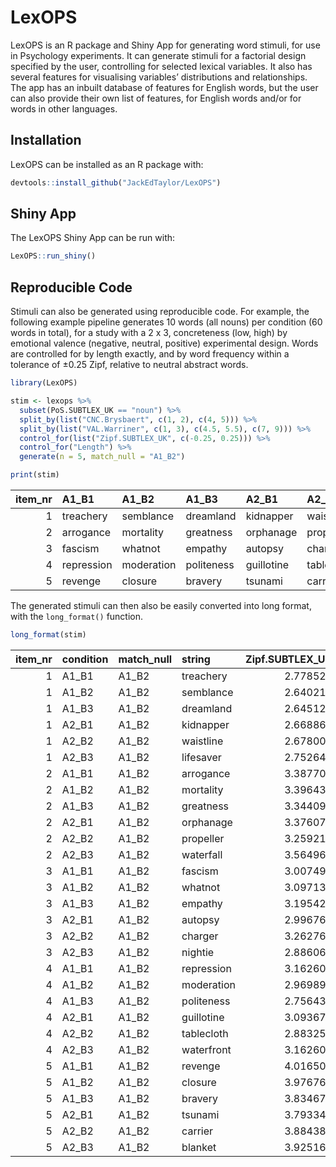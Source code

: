 
<!-- README.md is generated from README.Rmd. Please edit that file -->

# LexOPS

<!-- badges: start -->

<!-- badges: end -->

LexOPS is an R package and Shiny App for generating word stimuli, for
use in Psychology experiments. It can generate stimuli for a factorial
design specified by the user, controlling for selected lexical
variables. It also has several features for visualising variables’
distributions and relationships. The app has an inbuilt database of
features for English words, but the user can also provide their own list
of features, for English words and/or for words in other languages.

## Installation

LexOPS can be installed as an R package with:

``` r
devtools::install_github("JackEdTaylor/LexOPS")
```

## Shiny App

The LexOPS Shiny App can be run with:

``` r
LexOPS::run_shiny()
```

## Reproducible Code

Stimuli can also be generated using reproducible code. For example, the
following example pipeline generates 10 words (all nouns) per condition
(60 words in total), for a study with a 2 x 3, concreteness (low, high)
by emotional valence (negative, neutral, positive) experimental design.
Words are controlled for by length exactly, and by word frequency within
a tolerance of ±0.25 Zipf, relative to neutral abstract words.

``` r
library(LexOPS)

stim <- lexops %>%
  subset(PoS.SUBTLEX_UK == "noun") %>%
  split_by(list("CNC.Brysbaert", c(1, 2), c(4, 5))) %>%
  split_by(list("VAL.Warriner", c(1, 3), c(4.5, 5.5), c(7, 9))) %>%
  control_for(list("Zipf.SUBTLEX_UK", c(-0.25, 0.25))) %>%
  control_for("Length") %>%
  generate(n = 5, match_null = "A1_B2")

print(stim)
```

| item\_nr | A1\_B1     | A1\_B2     | A1\_B3     | A2\_B1     | A2\_B2     | A2\_B3     | match\_null |
| -------: | :--------- | :--------- | :--------- | :--------- | :--------- | :--------- | :---------- |
|        1 | treachery  | semblance  | dreamland  | kidnapper  | waistline  | lifesaver  | A1\_B2      |
|        2 | arrogance  | mortality  | greatness  | orphanage  | propeller  | waterfall  | A1\_B2      |
|        3 | fascism    | whatnot    | empathy    | autopsy    | charger    | nightie    | A1\_B2      |
|        4 | repression | moderation | politeness | guillotine | tablecloth | waterfront | A1\_B2      |
|        5 | revenge    | closure    | bravery    | tsunami    | carrier    | blanket    | A1\_B2      |

The generated stimuli can then also be easily converted into long
format, with the `long_format()`
function.

``` r
long_format(stim)
```

| item\_nr | condition | match\_null | string     | Zipf.SUBTLEX\_UK | Length | CNC.Brysbaert | VAL.Warriner |
| -------: | :-------- | :---------- | :--------- | ---------------: | -----: | ------------: | -----------: |
|        1 | A1\_B1    | A1\_B2      | treachery  |         2.778521 |      9 |          1.69 |         2.70 |
|        1 | A1\_B2    | A1\_B2      | semblance  |         2.640218 |      9 |          2.00 |         5.00 |
|        1 | A1\_B3    | A1\_B2      | dreamland  |         2.645126 |      9 |          1.73 |         7.00 |
|        1 | A2\_B1    | A1\_B2      | kidnapper  |         2.668864 |      9 |          4.29 |         1.77 |
|        1 | A2\_B2    | A1\_B2      | waistline  |         2.678007 |      9 |          4.34 |         4.90 |
|        1 | A2\_B3    | A1\_B2      | lifesaver  |         2.752641 |      9 |          4.28 |         7.24 |
|        2 | A1\_B1    | A1\_B2      | arrogance  |         3.387701 |      9 |          1.74 |         2.55 |
|        2 | A1\_B2    | A1\_B2      | mortality  |         3.396439 |      9 |          1.46 |         5.15 |
|        2 | A1\_B3    | A1\_B2      | greatness  |         3.344096 |      9 |          1.69 |         7.76 |
|        2 | A2\_B1    | A1\_B2      | orphanage  |         3.376071 |      9 |          4.65 |         2.95 |
|        2 | A2\_B2    | A1\_B2      | propeller  |         3.259217 |      9 |          4.90 |         4.95 |
|        2 | A2\_B3    | A1\_B2      | waterfall  |         3.564967 |      9 |          4.90 |         7.79 |
|        3 | A1\_B1    | A1\_B2      | fascism    |         3.007490 |      7 |          1.83 |         2.50 |
|        3 | A1\_B2    | A1\_B2      | whatnot    |         3.097136 |      7 |          1.92 |         5.48 |
|        3 | A1\_B3    | A1\_B2      | empathy    |         3.195423 |      7 |          1.63 |         7.29 |
|        3 | A2\_B1    | A1\_B2      | autopsy    |         2.996766 |      7 |          4.29 |         2.62 |
|        3 | A2\_B2    | A1\_B2      | charger    |         3.262762 |      7 |          4.39 |         5.28 |
|        3 | A2\_B3    | A1\_B2      | nightie    |         2.886067 |      7 |          4.30 |         7.11 |
|        4 | A1\_B1    | A1\_B2      | repression |         3.162603 |     10 |          1.66 |         2.81 |
|        4 | A1\_B2    | A1\_B2      | moderation |         2.969894 |     10 |          1.90 |         5.30 |
|        4 | A1\_B3    | A1\_B2      | politeness |         2.756434 |     10 |          1.79 |         7.33 |
|        4 | A2\_B1    | A1\_B2      | guillotine |         3.093676 |     10 |          4.64 |         1.63 |
|        4 | A2\_B2    | A1\_B2      | tablecloth |         2.883256 |     10 |          4.85 |         5.33 |
|        4 | A2\_B3    | A1\_B2      | waterfront |         3.162603 |     10 |          4.67 |         7.50 |
|        5 | A1\_B1    | A1\_B2      | revenge    |         4.016505 |      7 |          1.54 |         2.75 |
|        5 | A1\_B2    | A1\_B2      | closure    |         3.976769 |      7 |          1.78 |         5.21 |
|        5 | A1\_B3    | A1\_B2      | bravery    |         3.834670 |      7 |          1.96 |         7.38 |
|        5 | A2\_B1    | A1\_B2      | tsunami    |         3.793340 |      7 |          4.33 |         2.33 |
|        5 | A2\_B2    | A1\_B2      | carrier    |         3.884383 |      7 |          4.20 |         5.19 |
|        5 | A2\_B3    | A1\_B2      | blanket    |         3.925162 |      7 |          5.00 |         7.05 |
